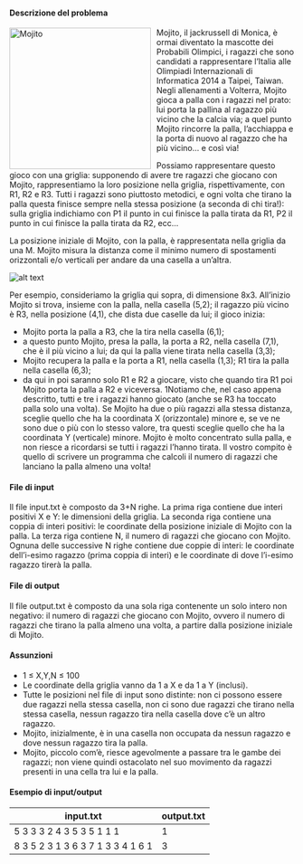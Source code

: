 #### Descrizione del problema

 <img src="/mojito.jpg" alt="Mojito" style="float:left;height:250px;margin-right:10px">

Mojito, il jackrussell di Monica, è ormai diventato la mascotte dei Probabili Olimpici,
i ragazzi che sono candidati a rappresentare l’Italia alle Olimpiadi Internazionali di
Informatica 2014 a Taipei, Taiwan. Negli allenamenti a Volterra, Mojito gioca a palla
con i ragazzi nel prato: lui porta la pallina al ragazzo più vicino che la calcia via; a quel
punto Mojito rincorre la palla, l’acchiappa e la porta di nuovo al ragazzo che ha più
vicino... e così via!

Possiamo rappresentare questo gioco con una griglia: supponendo
di avere tre ragazzi che giocano con Mojito, rappresentiamo la loro posizione nella
griglia, rispettivamente, con R1, R2 e R3. Tutti i ragazzi sono piuttosto metodici, e
ogni volta che tirano la palla questa finisce sempre nella stessa posizione (a seconda
di chi tira!): sulla griglia indichiamo con P1 il punto in cui finisce la palla tirata da R1,
P2 il punto in cui finisce la palla tirata da R2, ecc...

La posizione iniziale di Mojito,
con la palla, è rappresentata nella griglia da una M. Mojito misura la distanza come
il minimo numero di spostamenti orizzontali e/o verticali per andare da una casella a
un’altra.

![alt text](/griglia.png "Una griglia bella")

Per esempio, consideriamo la griglia qui sopra, di dimensione 8x3. All’inizio Mojito si trova, insieme
con la palla, nella casella (5,2); il ragazzo più vicino è R3, nella posizione (4,1), che dista due caselle da
lui; il gioco inizia:
* Mojito porta la palla a R3, che la tira nella casella (6,1);
* a questo punto Mojito, presa la palla, la porta a R2, nella casella (7,1), che è il più vicino a lui; da
qui la palla viene tirata nella casella (3,3);
* Mojito recupera la palla e la porta a R1, nella casella (1,3); R1 tira la palla nella casella (6,3);
* da qui in poi saranno solo R1 e R2 a giocare, visto che quando tira R1 poi Mojito porta la palla a
R2 e viceversa.
1Notiamo che, nel caso appena descritto, tutti e tre i ragazzi hanno giocato (anche se R3 ha toccato
palla solo una volta). Se Mojito ha due o più ragazzi alla stessa distanza, sceglie quello che ha la coordinata
X (orizzontale) minore e, se ve ne sono due o più con lo stesso valore, tra questi sceglie quello che ha la
coordinata Y (verticale) minore. Mojito è molto concentrato sulla palla, e non riesce a ricordarsi se tutti i
ragazzi l’hanno tirata. Il vostro compito è quello di scrivere un programma che calcoli il numero di ragazzi
che lanciano la palla almeno una volta!

#### File di input

Il file input.txt è composto da 3+N righe. La prima riga contiene due interi positivi X e Y: le
dimensioni della griglia. La seconda riga contiene una coppia di interi positivi: le coordinate della posizione
iniziale di Mojito con la palla. La terza riga contiene N, il numero di ragazzi che giocano con Mojito.
Ognuna delle successive N righe contiene due coppie di interi: le coordinate dell’i-esimo ragazzo (prima
coppia di interi) e le coordinate di dove l’i-esimo ragazzo tirerà la palla.

#### File di output

Il file output.txt è composto da una sola riga contenente un solo intero non negativo: il numero di
ragazzi che giocano con Mojito, ovvero il numero di ragazzi che tirano la palla almeno una volta, a partire
dalla posizione iniziale di Mojito.

#### Assunzioni

* 1 ≤ X,Y,N ≤ 100
* Le coordinate della griglia vanno da 1 a X e da 1 a Y (inclusi).
* Tutte le posizioni nel file di input sono distinte: non ci possono essere due ragazzi nella stessa casella,
non ci sono due ragazzi che tirano nella stessa casella, nessun ragazzo tira nella casella dove c’è un
altro ragazzo.
* Mojito, inizialmente, è in una casella non occupata da nessun ragazzo e dove nessun ragazzo tira la
palla.
* Mojito, piccolo com’è, riesce agevolmente a passare tra le gambe dei ragazzi; non viene quindi
ostacolato nel suo movimento da ragazzi presenti in una cella tra lui e la palla.

#### Esempio di input/output

<table class="table table-bordered sample-case">
  <thead class="thead-default">
    <tr>
      <th>input.txt</th>
      <th>output.txt</th>
    </tr>
  </thead>
  <tbody>
    <tr>
      <td>5 3
3 3
2
4 3 5 3
5 1 1 1</td>
      <td>1</td>
    </tr>
    <tr>
      <td>8 3
5 2
3
1 3 6 3
7 1 3 3
4 1 6 1</td>
      <td>3</td>
    </tr>
  </tbody>
</table>
